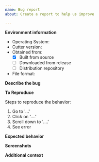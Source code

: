 ```yaml
---
name: Bug report
about: Create a report to help us improve

---
```


**Environment information**
* Operating System:
* Cutter version:
* Obtained from:
  - [x] Built from source
  - [ ] Downloaded from release
  - [ ] Distribution repository
* File format:

**Describe the bug**

<!-- A clear and concise description of what the bug is. -->

**To Reproduce**

Steps to reproduce the behavior:
1. Go to '...'
2. Click on '....'
3. Scroll down to '....'
4. See error

**Expected behavior**

<!-- A clear and concise description of what you expected to happen. -->


**Screenshots**

<!-- If applicable, add screenshots to help explain your problem. -->


**Additional context**

<!-- Add any other context about the problem here. -->
